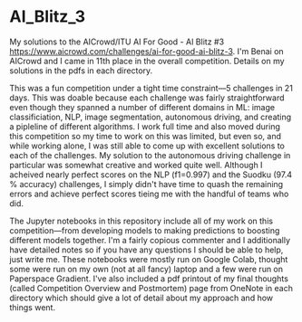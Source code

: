 # AI_Blitz_3
My solutions to the AICrowd/ITU AI For Good - AI Blitz #3 https://www.aicrowd.com/challenges/ai-for-good-ai-blitz-3. I'm Benai on AICrowd and I came in 11th place in the overall competition. Details on my solutions in the pdfs in each directory.

This was a fun competition under a tight time constraint&mdash;5 challenges in 21 days. This was doable because each challenge was fairly straightforward even though they spanned a number of different domains in ML: image classificiation, NLP, image segmentation, autonomous driving, and creating a pipleline of different algorithms. I work full time and also moved during this competition so my time to work on this was limited, but even so, and while working alone, I was still able to come up with excellent solutions to each of the challenges. My solution to the autonomous driving challenge in particular was somewhat creative and worked quite well. Although I acheived nearly perfect scores on the NLP (f1=0.997) and the Suodku (97.4 % accuracy) challenges, I simply didn't have time to quash the remaining errors and achieve perfect scores tieing me with the handful of teams who did.

The Jupyter notebooks in this repository include all of my work on this competition&mdash;from developing models to making predictions to boosting different models together. I'm a fairly copious commenter and I additionally have detailed notes so if you have any questions I should be able to help, just write me. These notebooks were mostly run on Google Colab, thought some were run on my own (not at all fancy) laptop and a few were run on Paperspace Gradient. I've also included a pdf printout of my final thoughts (called Competition Overview and Postmortem) page from OneNote in each directory which should give a lot of detail about my approach and how things went.
